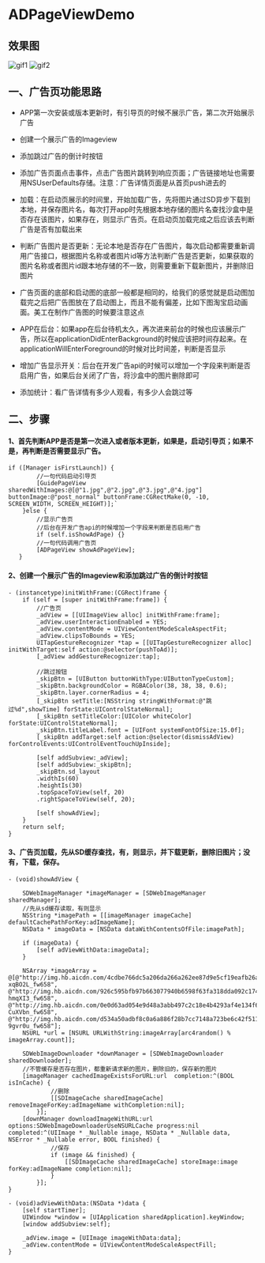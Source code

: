 # ADPageViewDemo
## 效果图

![gif1](https://github.com/CCBrother/ADPageViewDemo/blob/master/show1.gif)
![gif2](https://github.com/CCBrother/ADPageViewDemo/blob/master/show2.gif)


## 一、广告页功能思路
* APP第一次安装或版本更新时，有引导页的时候不展示广告，第二次开始展示广告

* 创建一个展示广告的Imageview

* 添加跳过广告的倒计时按钮

* 添加广告页面点击事件，点击广告图片跳转到响应页面；广告链接地址也需要用NSUserDefaults存储。注意：广告详情页面是从首页push进去的

* 加载：在启动页展示的时间里，开始加载广告，先将图片通过SD异步下载到本地，并保存图片名，每次打开app时先根据本地存储的图片名查找沙盒中是否存在该图片，如果存在，则显示广告页。在启动页加载完成之后应该去判断广告是否有加载出来

* 判断广告图片是否更新：无论本地是否存在广告图片，每次启动都需要重新调用广告接口，根据图片名称或者图片id等方法判断广告是否更新，如果获取的图片名称或者图片id跟本地存储的不一致，则需要重新下载新图片，并删除旧图片

* 广告页面的底部和启动图的底部一般都是相同的，给我们的感觉就是启动图加载完之后把广告图放在了启动图上，而且不能有偏差，比如下图淘宝启动画面。美工在制作广告图的时候要注意这点

* APP在后台：如果app在后台待机太久，再次进来前台的时候也应该展示广告，所以在applicationDidEnterBackground的时候应该把时间存起来。在applicationWillEnterForeground的时候对比时间差，判断是否显示

* 增加广告显示开关：后台在开发广告api的时候可以增加一个字段来判断是否启用广告，如果后台关闭了广告，将沙盒中的图片删除即可

* 添加统计：看广告详情有多少人观看，有多少人会跳过等

## 二、步骤
#### 1、首先判断APP是否是第一次进入或者版本更新，如果是，启动引导页；如果不是，再判断是否需要显示广告。
```
if ([Manager isFirstLaunch]) {
        //一句代码启动引导页
        [GuidePageView sharedWithImages:@[@"1.jpg",@"2.jpg",@"3.jpg",@"4.jpg"] buttonImage:@"post_normal" buttonFrame:CGRectMake(0, -10, SCREEN_WIDTH, SCREEN_HEIGHT)];`
    }else {
        //显示广告页
        //后台在开发广告api的时候增加一个字段来判断是否启用广告
        if (self.isShowAdPage) {}
        //一句代码调用广告页
        [ADPageView showAdPageView];
   }
```
#### 2、创建一个展示广告的Imageview和添加跳过广告的倒计时按钮
```
- (instancetype)initWithFrame:(CGRect)frame {
    if (self = [super initWithFrame:frame]) {
        //广告页
        _adView = [[UIImageView alloc] initWithFrame:frame];
        _adView.userInteractionEnabled = YES;
        _adView.contentMode = UIViewContentModeScaleAspectFit;
        _adView.clipsToBounds = YES;
        UITapGestureRecognizer *tap = [[UITapGestureRecognizer alloc] initWithTarget:self action:@selector(pushToAd)];
        [_adView addGestureRecognizer:tap];
        
        //跳过按钮
        _skipBtn = [UIButton buttonWithType:UIButtonTypeCustom];
        _skipBtn.backgroundColor = RGBAColor(38, 38, 38, 0.6);
        _skipBtn.layer.cornerRadius = 4;
        [_skipBtn setTitle:[NSString stringWithFormat:@"跳过%d",showTime] forState:UIControlStateNormal];
        [_skipBtn setTitleColor:[UIColor whiteColor] forState:UIControlStateNormal];
        _skipBtn.titleLabel.font = [UIFont systemFontOfSize:15.0f];
        [_skipBtn addTarget:self action:@selector(dismissAdView) forControlEvents:UIControlEventTouchUpInside];
        
        [self addSubview:_adView];
        [self addSubview:_skipBtn];
        _skipBtn.sd_layout
        .widthIs(60)
        .heightIs(30)
        .topSpaceToView(self, 20)
        .rightSpaceToView(self, 20);
        
        [self showAdView];
    }
    return self;
}
```
#### 3、广告页加载，先从SD缓存查找，有，则显示，并下载更新，删除旧图片；没有，下载，保存。
```
- (void)showAdView {
    
    SDWebImageManager *imageManager = [SDWebImageManager sharedManager];
    //先从sd缓存读取，有则显示
    NSString *imagePath = [[imageManager imageCache] defaultCachePathForKey:adImageName];
    NSData * imageData = [NSData dataWithContentsOfFile:imagePath];
    
    if (imageData) {
        [self adViewWithData:imageData];
    }
    
    NSArray *imageArray = @[@"http://img.hb.aicdn.com/4cdbe766dc5a206da266a262ee87d9e5cf19eafb26a9d-xqBO2L_fw658", @"http://img.hb.aicdn.com/926c595bfb97b663077940b6598f63fa318dda092c174-hmqXI3_fw658", @"http://img.hb.aicdn.com/0e0d63ad054e9d48a3abb497c2c18e4b4293af4e134f6-CuXVbn_fw658", @"http://img.hb.aicdn.com/d534a50adbf8c0a6a886f28b7cc7148a723be6c42f511-9gvr0u_fw658"];
    NSURL *url = [NSURL URLWithString:imageArray[arc4random() % imageArray.count]];
    
    SDWebImageDownloader *downManager = [SDWebImageDownloader sharedDownloader];
    //不管缓存是否存在图片，都重新请求新的图片，删除旧的，保存新的图片
    [imageManager cachedImageExistsForURL:url  completion:^(BOOL isInCache) {
            //删除
            [[SDImageCache sharedImageCache] removeImageForKey:adImageName withCompletion:nil];
        }];
    [downManager downloadImageWithURL:url options:SDWebImageDownloaderUseNSURLCache progress:nil completed:^(UIImage * _Nullable image, NSData * _Nullable data, NSError * _Nullable error, BOOL finished) {
            //保存
            if (image && finished) {
                [[SDImageCache sharedImageCache] storeImage:image forKey:adImageName completion:nil];
            }
        }];
}

- (void)adViewWithData:(NSData *)data {
    [self startTimer];
    UIWindow *window = [UIApplication sharedApplication].keyWindow;
    [window addSubview:self];
    
    _adView.image = [UIImage imageWithData:data];
    _adView.contentMode = UIViewContentModeScaleAspectFill;
}

```
